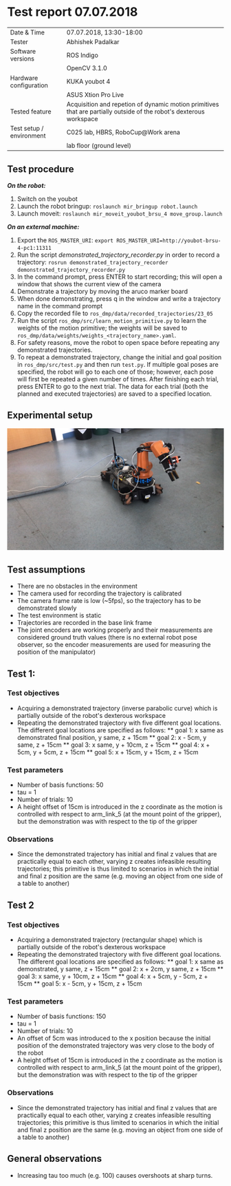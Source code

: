 # Test report 07.07.2018

|                                      |                                       |
|--------------------------------------|---------------------------------------|
| Date & Time                          | 07.07.2018, 13:30-18:00               |
| Tester                               | Abhishek Padalkar                     |
| Software versions                    | ROS Indigo                            |
|                                      | OpenCV 3.1.0                          |
| Hardware configuration               | KUKA youbot 4                         |
|                                      | ASUS Xtion Pro Live                   |
| Tested feature                       | Acquisition and repetion of dynamic motion primitives that are partially outside of the robot's dexterous workspace |
| Test setup / environment             | C025 lab, HBRS, RoboCup@Work arena    |
|                                      | lab floor (ground level)              |


## Test procedure

___On the robot:___
1. Switch on the youbot
2. Launch the robot bringup: `roslaunch mir_bringup robot.launch`
3. Launch moveit: `roslaunch mir_moveit_youbot_brsu_4 move_group.launch`

___On an external machine:___
1. Export the `ROS_MASTER_URI`: `export ROS_MASTER_URI=http://youbot-brsu-4-pc1:11311`
2. Run the script *demonstrated_trajectory_recorder.py* in order to record a trajectory: `rosrun demonstrated_trajectory_recorder demonstrated_trajectory_recorder.py`
3. In the command prompt, press ENTER to start recording; this will open a window that shows the current view of the camera
4. Demonstrate a trajectory by moving the aruco marker board
5. When done demonstrating, press q in the window and write a trajectory name in the command prompt
6. Copy the recorded file to `ros_dmp/data/recorded_trajectories/23_05`
7. Run the script `ros_dmp/src/learn_motion_primitive.py` to learn the weights of the motion primitive; the weights will be saved to `ros_dmp/data/weights/weights_<trajectory_name>.yaml`.
8. For safety reasons, move the robot to open space before repeating any demonstrated trajectories.
9. To repeat a demonstrated trajectory, change the initial and goal position in `ros_dmp/src/test.py` and then run `test.py`. If multiple goal poses are specified, the robot will go to each one of those; however, each pose will first be repeated a given number of times. After finishing each trial, press ENTER to go to the next trial. The data for each trial (both the planned and executed trajectories) are saved to a specified location.


## Experimental setup

![Experimental setup](images/whole_body.png)

## Test assumptions

* There are no obstacles in the environment
* The camera used for recording the trajectory is calibrated
* The camera frame rate is low (~5fps), so the trajectory has to be demonstrated slowly
* The test environment is static
* Trajectories are recorded in the base link frame
* The joint encoders are working properly and their measurements are considered ground truth values (there is no external robot pose observer, so the encoder measurements are used for measuring the position of the manipulator)



## Test 1:

### Test objectives

* Acquiring a demonstrated trajectory (inverse parabolic curve) which is partially outside of the robot's dexterous workspace
* Repeating the demonstrated trajectory with five different goal locations. The different goal locations are specified as follows:
** goal 1: x same as demonstrated final position, y same, z + 15cm
** goal 2: x - 5cm, y same, z + 15cm 
** goal 3: x same, y + 10cm, z + 15cm
** goal 4: x + 5cm, y + 5cm, z + 15cm
** goal 5: x + 15cm, y + 15cm, z + 15cm

### Test parameters

* Number of basis functions: 50
* tau = 1
* Number of trials: 10
* A height offset of 15cm is introduced in the z coordinate as the motion is controlled with respect to arm_link_5 (at the mount point of the gripper), but the demonstration was with respect to the tip of the gripper

### Observations

* Since the demonstrated trajectory has initial and final z values that are practically equal to each other, varying z creates infeasible resulting trajectories; this primitive is thus limited to scenarios in which the initial and final z position are the same (e.g. moving an object from one side of a table to another)
 

## Test 2

### Test objectives

* Acquiring a demonstrated trajectory (rectangular shape) which is partially outside of the robot's dexterous workspace
* Repeating the demonstrated trajectory with five different goal locations. The different goal locations are specified as follows:
** goal 1: x same as demonstrated, y same, z + 15cm
** goal 2: x + 2cm, y same, z + 15cm 
** goal 3: x same, y + 10cm, z + 15cm
** goal 4: x + 5cm, y - 5cm, z + 15cm
** goal 5: x - 5cm, y + 15cm, z + 15cm

### Test parameters

* Number of basis functions: 150
* tau = 1
* Number of trials: 10
* An offset of 5cm was introduced to the x position because the initial position of the demonstrated trajectory was very close to the body of the robot
* A height offset of 15cm is introduced in the z coordinate as the motion is controlled with respect to arm_link_5 (at the mount point of the gripper), but the demonstration was with respect to the tip of the gripper

### Observations

* Since the demonstrated trajectory has initial and final z values that are practically equal to each other, varying z creates infeasible resulting trajectories; this primitive is thus limited to scenarios in which the initial and final z position are the same (e.g. moving an object from one side of a table to another)


## General observations

* Increasing tau too much (e.g. 100) causes overshoots at sharp turns.

